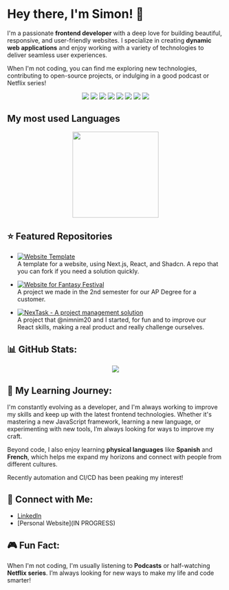 # Hey there, I'm Simon! 👋

I'm a passionate **frontend developer** with a deep love for building beautiful, responsive, and user-friendly websites. I specialize in creating **dynamic web applications** and enjoy working with a variety of technologies to deliver seamless user experiences. 

When I'm not coding, you can find me exploring new technologies, contributing to open-source projects, or indulging in a good podcast or Netflix series!

<p align="center">
  <img src="https://img.shields.io/badge/-JavaScript-F7DF1E?style=flat&logo=javascript&logoColor=black" />
  <img src="https://img.shields.io/badge/-TypeScript-3178C6?style=flat&logo=typescript&logoColor=white" />
  <img src="https://img.shields.io/badge/-React-61DAFB?style=flat&logo=react&logoColor=black" />
  <img src="https://img.shields.io/badge/-Vue.js-4FC08D?style=flat&logo=vue.js&logoColor=white" />
  <img src="https://img.shields.io/badge/-Node.js-339933?style=flat&logo=node.js&logoColor=white" />
  <img src="https://img.shields.io/badge/-Tailwind_CSS-06B6D4?style=flat&logo=tailwind-css&logoColor=white" />
  <img src="https://img.shields.io/badge/-Bootstrap-7952B3?style=flat&logo=bootstrap&logoColor=white" />
  <img src="https://img.shields.io/badge/-SCSS-CC6699?style=flat&logo=sass&logoColor=white" />
</p>


## My most used Languages
<p align="center">
  <a href="https://github.com/anuraghazra/convoychat">
    <img height="200" src="https://github-readme-stats.vercel.app/api/top-langs?username=Sinyedu&theme=radical&layout=compact&langs_count=12&card_width=320" />
  </a>
</p>


## ⭐ Featured Repositories

- [![Website Template](https://img.shields.io/badge/Website_Template-F0F0F0?style=flat&logo=github&logoColor=black)](https://github.com/Sinyedu/template-warcraft)  
   A template for a website, using Next.js, React, and Shadcn. A repo that you can fork if you need a solution quickly.

- [![Website for Fantasy Festival](https://img.shields.io/badge/Website_for_Fantasy_Festival-F0F0F0?style=flat&logo=github&logoColor=black)](https://github.com/Sinyedu/Fantasy-Festival)  
  A project we made in the 2nd semester for our AP Degree for a customer.

- [![NexTask - A project management solution](https://img.shields.io/badge/NexTask_A_project_management_solution-F0F0F0?style=flat&logo=github&logoColor=black)](https://github.com/NimNim20/NexTask)  
 A project that @nimnim20 and I started, for fun and to improve our React skills, making a real product and really challenge ourselves. 



## 📊 GitHub Stats:
<p align="center">
  <img src="https://github-readme-stats.vercel.app/api?username=Sinyedu&show_icons=true&hide_title=true&count_private=true" />
</p>



## 🌱 My Learning Journey:
I'm constantly evolving as a developer, and I'm always working to improve my skills and keep up with the latest frontend technologies. Whether it's mastering a new JavaScript framework, learning a new language, or experimenting with new tools, I’m always looking for ways to improve my craft.

Beyond code, I also enjoy learning **physical languages** like **Spanish** and **French**, which helps me expand my horizons and connect with people from different cultures.

Recently automation and CI/CD has been peaking my interest!


## 🔗 Connect with Me:
- [LinkedIn](https://www.linkedin.com/in/simonnyblom/)
- [Personal Website](IN PROGRESS)

## 🎮 Fun Fact:
When I'm not coding, I'm usually listening to **Podcasts** or half-watching **Netflix series**. I’m always looking for new ways to make my life and code smarter!
